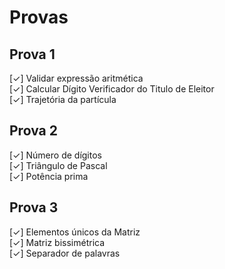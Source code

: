 # Provas
## Prova 1
[✓] Validar expressão aritmética  
[✓] Calcular Dígito Verificador do Titulo de Eleitor  
[✓] Trajetória da partícula  
## Prova 2
[✓] Número de dígitos  
[✓] Triângulo de Pascal  
[✓] Potência prima  
## Prova 3
[✓] Elementos únicos da Matriz  
[✓] Matriz bissimétrica  
[✓] Separador de palavras  